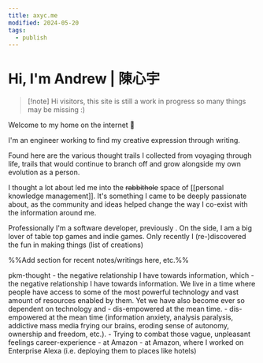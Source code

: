 ```yaml
---
title: axyc.me
modified: 2024-05-20
tags:
  - publish
---
```


# Hi, I'm Andrew | 陳心宇

> [!note] Hi visitors, this site is still a work in progress so many things may be missing :)

Welcome to my home on the internet 🍵

I'm an engineer working to find my creative expression through writing. 

Found here are the various thought trails I collected from voyaging through life, trails that would continue to branch off and grow alongside my own evolution as a person.

I thought a lot about <span id="pkm-thought" class="inline-telescopic"></span> led me into the <s>rabbithole</s> space of [[personal knowledge management]]. It's something I came to be deeply passionate about, as the community and ideas helped change the way I co-exist with the information around me. 

Professionally I'm a software developer, previously <span id="career-experience" class="inline-telescopic"></span>. 
On the side, I am a big lover of table top games and indie games. Only recently I (re-)discovered the fun in making things (list of creations)

%%Add section for recent notes/writings here, etc.%%

<telescopic>
<id>pkm-thought</id>
<content>
- the negative relationship I have towards information, which
	- the negative relationship I have towards information. We live in a time where people have access to some of the most powerful technology and vast amount of resources enabled by them. Yet we have also become ever so dependent on technology and  
	- dis-empowered at the mean time.
		- dis-empowered at the mean time (information anxiety, analysis paralysis, addictive mass media frying our brains, eroding sense of autonomy, ownership and freedom, etc.).
	- Trying to combat those vague, unpleasant feelings
</content>
</telescopic>

<telescopic>
<id>career-experience</id>
<content>
- at Amazon
	- at Amazon, where I worked on Enterprise Alexa (i.e. deploying them to places like hotels)
</content>
</telescopic>
